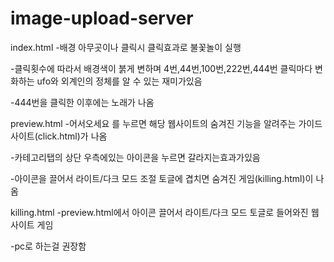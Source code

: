 # image-upload-server

index.html
-배경 아무곳이나 클릭시 클릭효과로 불꽃놀이 실행

-클릭횟수에 따라서 배경색이 붉게 변하며 4번,44번,100번,222번,444번 클릭마다 변화하는 ufo와 외계인의 정체를 알 수 있는 재미가있음

-444번을 클릭한 이후에는 노래가 나옴

preview.html
-어서오세요 를 누르면 해당 웹사이트의 숨겨진 기능을 알려주는 가이드 사이트(click.html)가 나옴

-카테고리탭의 상단 우측에있는 아이콘을 누르면 갈라지는효과가있음

-아이콘을 끌어서 라이트/다크 모드 조절 토글에 겹치면 숨겨진 게임(killing.html)이 나옴

killing.html
-preview.html에서 아이콘 끌어서 라이트/다크 모드 토글로 들어와진 웹사이트 게임

-pc로 하는걸 권장함
